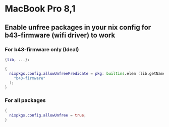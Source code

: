 # MacBook Pro 8,1

## Enable unfree packages in your nix config for b43-firmware (wifi driver) to work

### For b43-firmware only (Ideal)

```nix
{lib, ...}:

{
  nixpkgs.config.allowUnfreePredicate = pkg: builtins.elem (lib.getName pkg) [
    "b43-firmware"
  ];
}
```

### For all packages

```nix
{
  nixpkgs.config.allowUnfree = true;
}
```
